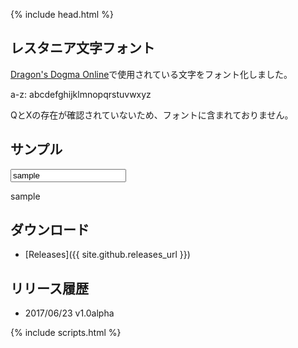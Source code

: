 {% include head.html %}
## レスタニア文字フォント
[Dragon's Dogma Online](http://www.dd-on.jp/)で使用されている文字をフォント化しました。

a-z: <span class="lestania">abcdefghijklmnopqrstuvwxyz</span>

QとXの存在が確認されていないため、フォントに含まれておりません。

## サンプル
<input id="sample-input" value="sample">
<p class="lestania" id="sample-text">sample</p>

## ダウンロード
* [Releases]({{ site.github.releases_url }})

## リリース履歴
* 2017/06/23 v1.0alpha

{% include scripts.html %}
